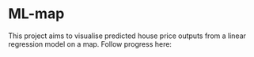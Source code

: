 # ML-map

This project aims to visualise predicted house price outputs from a linear regression model on a map.
Follow progress here: 

